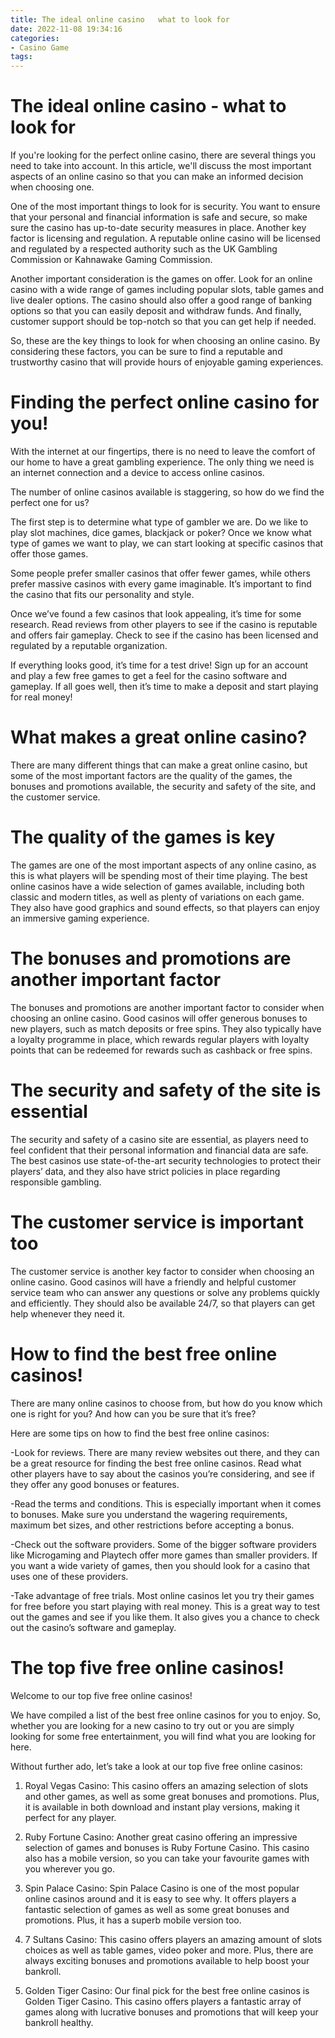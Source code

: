 ```yaml
---
title: The ideal online casino   what to look for
date: 2022-11-08 19:34:16
categories:
- Casino Game
tags:
---
```



#  The ideal online casino - what to look for

If you're looking for the perfect online casino, there are several things you need to take into account. In this article, we'll discuss the most important aspects of an online casino so that you can make an informed decision when choosing one.

One of the most important things to look for is security. You want to ensure that your personal and financial information is safe and secure, so make sure the casino has up-to-date security measures in place. Another key factor is licensing and regulation. A reputable online casino will be licensed and regulated by a respected authority such as the UK Gambling Commission or Kahnawake Gaming Commission.

Another important consideration is the games on offer. Look for an online casino with a wide range of games including popular slots, table games and live dealer options. The casino should also offer a good range of banking options so that you can easily deposit and withdraw funds. And finally, customer support should be top-notch so that you can get help if needed.

So, these are the key things to look for when choosing an online casino. By considering these factors, you can be sure to find a reputable and trustworthy casino that will provide hours of enjoyable gaming experiences.

#  Finding the perfect online casino for you!

With the internet at our fingertips, there is no need to leave the comfort of our home to have a great gambling experience. The only thing we need is an internet connection and a device to access online casinos.

The number of online casinos available is staggering, so how do we find the perfect one for us?

The first step is to determine what type of gambler we are. Do we like to play slot machines, dice games, blackjack or poker? Once we know what type of games we want to play, we can start looking at specific casinos that offer those games.

Some people prefer smaller casinos that offer fewer games, while others prefer massive casinos with every game imaginable. It’s important to find the casino that fits our personality and style.

Once we’ve found a few casinos that look appealing, it’s time for some research. Read reviews from other players to see if the casino is reputable and offers fair gameplay. Check to see if the casino has been licensed and regulated by a reputable organization.


If everything looks good, it’s time for a test drive! Sign up for an account and play a few free games to get a feel for the casino software and gameplay. If all goes well, then it’s time to make a deposit and start playing for real money!

#  What makes a great online casino?

There are many different things that can make a great online casino, but some of the most important factors are the quality of the games, the bonuses and promotions available, the security and safety of the site, and the customer service.

# The quality of the games is key

The games are one of the most important aspects of any online casino, as this is what players will be spending most of their time playing. The best online casinos have a wide selection of games available, including both classic and modern titles, as well as plenty of variations on each game. They also have good graphics and sound effects, so that players can enjoy an immersive gaming experience.

# The bonuses and promotions are another important factor

The bonuses and promotions are another important factor to consider when choosing an online casino. Good casinos will offer generous bonuses to new players, such as match deposits or free spins. They also typically have a loyalty programme in place, which rewards regular players with loyalty points that can be redeemed for rewards such as cashback or free spins.

# The security and safety of the site is essential

The security and safety of a casino site are essential, as players need to feel confident that their personal information and financial data are safe. The best casinos use state-of-the-art security technologies to protect their players’ data, and they also have strict policies in place regarding responsible gambling.

# The customer service is important too

The customer service is another key factor to consider when choosing an online casino. Good casinos will have a friendly and helpful customer service team who can answer any questions or solve any problems quickly and efficiently. They should also be available 24/7, so that players can get help whenever they need it.

#  How to find the best free online casinos!

There are many online casinos to choose from, but how do you know which one is right for you? And how can you be sure that it’s free?

Here are some tips on how to find the best free online casinos:

-Look for reviews. There are many review websites out there, and they can be a great resource for finding the best free online casinos. Read what other players have to say about the casinos you’re considering, and see if they offer any good bonuses or features.

-Read the terms and conditions. This is especially important when it comes to bonuses. Make sure you understand the wagering requirements, maximum bet sizes, and other restrictions before accepting a bonus.

-Check out the software providers. Some of the bigger software providers like Microgaming and Playtech offer more games than smaller providers. If you want a wide variety of games, then you should look for a casino that uses one of these providers.

-Take advantage of free trials. Most online casinos let you try their games for free before you start playing with real money. This is a great way to test out the games and see if you like them. It also gives you a chance to check out the casino’s software and gameplay.

#  The top five free online casinos!

Welcome to our top five free online casinos!

We have compiled a list of the best free online casinos for you to enjoy. So, whether you are looking for a new casino to try out or you are simply looking for some free entertainment, you will find what you are looking for here.

Without further ado, let’s take a look at our top five free online casinos:

1. Royal Vegas Casino: This casino offers an amazing selection of slots and other games, as well as some great bonuses and promotions. Plus, it is available in both download and instant play versions, making it perfect for any player.

2. Ruby Fortune Casino: Another great casino offering an impressive selection of games and bonuses is Ruby Fortune Casino. This casino also has a mobile version, so you can take your favourite games with you wherever you go.

3. Spin Palace Casino: Spin Palace Casino is one of the most popular online casinos around and it is easy to see why. It offers players a fantastic selection of games as well as some great bonuses and promotions. Plus, it has a superb mobile version too.

4. 7 Sultans Casino: This casino offers players an amazing amount of slots choices as well as table games, video poker and more. Plus, there are always exciting bonuses and promotions available to help boost your bankroll.

5. Golden Tiger Casino: Our final pick for the best free online casinos is Golden Tiger Casino. This casino offers players a fantastic array of games along with lucrative bonuses and promotions that will keep your bankroll healthy.
